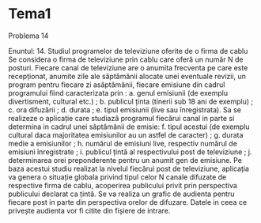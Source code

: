 # Tema1

Problema 14

Enuntul: 
14. Studiul programelor de televiziune oferite de o firma de cablu
Se considera o firma de televiziune prin cablu care oferă un număr N de posturi.
Fiecare canal de televiziune are o anumita frecventa pe care este recepționat,
anumite zile ale săptămânii alocate unei eventuale revizii, un program pentru fiecare
zi asăptămânii, fiecare emisiune din cadrul programului fiind caracterizata prin :
a. genul emisiunii (de exemplu divertisment, cultural etc.) ;
b. publicul ținta (tinerii sub 18 ani de exemplu) ;
c. ora difuzării ;
d. durata ;
e. tipul emisiunii (live sau înregistrata).
Sa se realizeze o aplicație care studiază programul fiecărui canal in parte si
determina in cadrul unei săptămânii de emisie:
f. tipul acestui (de exemplu cultural daca majoritatea emisiunilor au un astfel
de caracter) ;
g. durata medie a emisiunilor ;
h. numărul de emisiuni live, respectiv numărul de emisiuni înregistrate ;
i. publicul țintă al respectivului post de televiziune ;
j. determinarea orei preponderente pentru un anumit gen de emisiune.
Pe baza acestui studiu realizat la nivelul fiecărui post de televiziune, aplicația va
genera o situație globala privind tipul celor N canale difuzate de respective firma de
cablu, acoperirea publicului privit prin perspectiva publicului declarat ca țintă. Se va
realiza un grafic de audienta pentru fiecare post in parte din perspectiva orelor de
difuzare. Datele in ceea ce privește audienta vor fi citite din fișiere de intrare.
